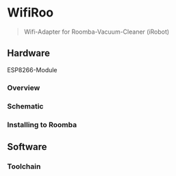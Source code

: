 # WifiRoo
> Wifi-Adapter for Roomba-Vacuum-Cleaner (iRobot)

## Hardware
ESP8266-Module 
### Overview

### Schematic

### Installing to Roomba


## Software
### Toolchain
